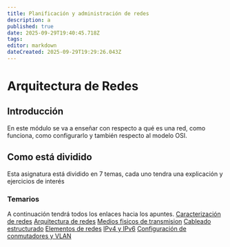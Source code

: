 ```yaml
---
title: Planificación y administración de redes
description: a
published: true
date: 2025-09-29T19:40:45.718Z
tags: 
editor: markdown
dateCreated: 2025-09-29T19:29:26.043Z
---
```


# Arquitectura de Redes
## Introducción
En este módulo se va a enseñar con respecto a qué es una red, como funciona, como configurarlo y también respecto al modelo OSI.


## Como está dividido
Esta asignatura está dividido en 7 temas, cada uno tendra una explicación y ejercicios de interés
### Temarios
A continuación tendrá todos los enlaces hacia los apuntes.
[Caracterización de redes](/apuntes/asir/asir1/Planificacion_Redes/Caracterizacion)
[Arquitectura de redes](/apuntes/asir/asir1/Planificacion_Redes/Arquitectura)
[Medios fisicos de transmision](/apuntes/asir/asir1/Planificacion_Redes/Medios_trasmision)
[Cableado estructurado](/apuntes/asir/asir1/Planificacion_Redes/cableado_estructurado)
[Elementos de redes](/apuntes/asir/asir1/Planificacion_Redes/Elementos_redes)
[IPv4 y IPv6](/apuntes/asir/asir1/Planificacion_Redes/IPv4_6)
[Configuración de conmutadores y VLAN](/apuntes/asir/asir1/Planificacion_Redes/Conmutadores_VLAN)

